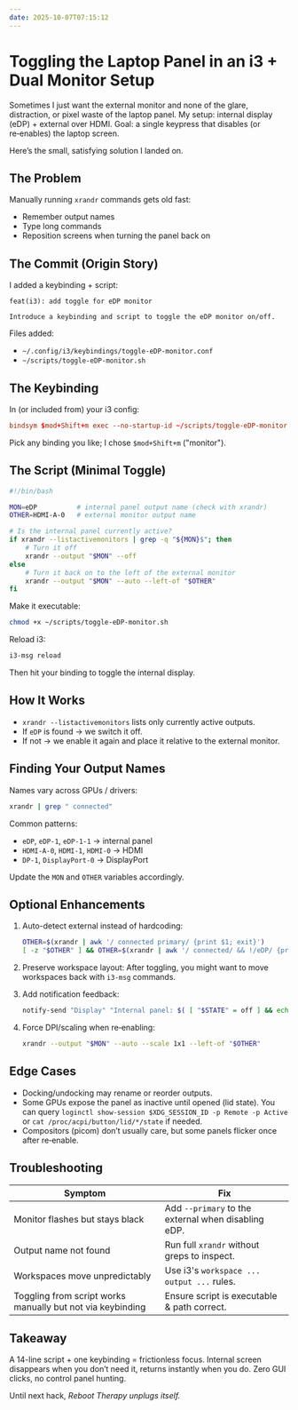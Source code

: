 ```yaml
---
date: 2025-10-07T07:15:12
---
```


# Toggling the Laptop Panel in an i3 + Dual Monitor Setup

Sometimes I just want the external monitor and none of the glare, distraction, or pixel waste of the laptop panel. My setup: internal display (eDP) + external over HDMI. Goal: a single keypress that disables (or re‑enables) the laptop screen.

Here’s the small, satisfying solution I landed on.

## The Problem

Manually running `xrandr` commands gets old fast:

- Remember output names
- Type long commands
- Reposition screens when turning the panel back on

## The Commit (Origin Story)

I added a keybinding + script:

```text
feat(i3): add toggle for eDP monitor

Introduce a keybinding and script to toggle the eDP monitor on/off.
```

Files added:

- `~/.config/i3/keybindings/toggle-eDP-monitor.conf`
- `~/scripts/toggle-eDP-monitor.sh`

## The Keybinding

In (or included from) your i3 config:

```conf
bindsym $mod+Shift+m exec --no-startup-id ~/scripts/toggle-eDP-monitor.sh
```

Pick any binding you like; I chose `$mod+Shift+m` ("monitor").

## The Script (Minimal Toggle)

```bash
#!/bin/bash

MON=eDP          # internal panel output name (check with xrandr)
OTHER=HDMI-A-0   # external monitor output name

# Is the internal panel currently active?
if xrandr --listactivemonitors | grep -q "${MON}$"; then
    # Turn it off
    xrandr --output "$MON" --off
else
    # Turn it back on to the left of the external monitor
    xrandr --output "$MON" --auto --left-of "$OTHER"
fi
```

Make it executable:

```bash
chmod +x ~/scripts/toggle-eDP-monitor.sh
```

Reload i3:

```bash
i3-msg reload
```

Then hit your binding to toggle the internal display.

## How It Works

- `xrandr --listactivemonitors` lists only currently active outputs.
- If `eDP` is found → we switch it off.
- If not → we enable it again and place it relative to the external monitor.

## Finding Your Output Names

Names vary across GPUs / drivers:

```bash
xrandr | grep " connected"
```

Common patterns:

- `eDP`, `eDP-1`, `eDP-1-1` → internal panel
- `HDMI-A-0`, `HDMI-1`, `HDMI-0` → HDMI
- `DP-1`, `DisplayPort-0` → DisplayPort

Update the `MON` and `OTHER` variables accordingly.

## Optional Enhancements

1. Auto-detect external instead of hardcoding:

    ```bash
    OTHER=$(xrandr | awk '/ connected primary/ {print $1; exit}')
    [ -z "$OTHER" ] && OTHER=$(xrandr | awk '/ connected/ && !/eDP/ {print $1; exit}')
    ```

2. Preserve workspace layout: After toggling, you might want to move workspaces back with `i3-msg` commands.
3. Add notification feedback:

    ```bash
    notify-send "Display" "Internal panel: $( [ "$STATE" = off ] && echo Disabled || echo Enabled )"
    ```

4. Force DPI/scaling when re‑enabling:

    ```bash
    xrandr --output "$MON" --auto --scale 1x1 --left-of "$OTHER"
    ```

## Edge Cases

- Docking/undocking may rename or reorder outputs.
- Some GPUs expose the panel as inactive until opened (lid state). You can query `loginctl show-session $XDG_SESSION_ID -p Remote -p Active` or `cat /proc/acpi/button/lid/*/state` if needed.
- Compositors (picom) don’t usually care, but some panels flicker once after re‑enable.

## Troubleshooting

| Symptom | Fix |
|---------|-----|
| Monitor flashes but stays black | Add `--primary` to the external when disabling eDP. |
| Output name not found | Run full `xrandr` without greps to inspect. |
| Workspaces move unpredictably | Use i3's `workspace ... output ...` rules. |
| Toggling from script works manually but not via keybinding | Ensure script is executable & path correct. |

## Takeaway

A 14-line script + one keybinding = frictionless focus. Internal screen disappears when you don’t need it, returns instantly when you do. Zero GUI clicks, no control panel hunting.

Until next hack,
*Reboot Therapy unplugs itself.*
<!-- Example: To add an image here, place it in this directory and use:\n![Screenshot](./screenshot.png)\n-->
